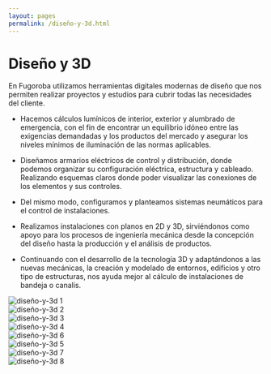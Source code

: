```yaml
---
layout: pages
permalink: /diseño-y-3d.html
---
```

<h1 class="text-black center">Diseño y 3D</h1>

<div class="container">
<div class="row">
<div class="col-12 col-lg-6">
En Fugoroba utilizamos herramientas digitales modernas de diseño que nos permiten realizar proyectos y estudios para cubrir todas las necesidades del cliente. 

- Hacemos cálculos lumínicos de interior, exterior y alumbrado de emergencia, con el fin de encontrar un equilibrio idóneo entre las exigencias demandadas y los productos del mercado y asegurar los niveles mínimos de iluminación de las normas aplicables.

- Diseñamos armarios eléctricos de control y distribución, donde podemos organizar su configuración eléctrica, estructura y cableado. Realizando esquemas claros donde poder visualizar las conexiones de los elementos y sus controles.

- Del mismo modo, configuramos y planteamos sistemas neumáticos para el control de instalaciones.

- Realizamos instalaciones con planos en 2D y 3D, sirviéndonos como apoyo para los procesos de ingeniería mecánica desde la concepción del diseño hasta la producción y el análisis de productos. 

- Continuando con el desarrollo de la tecnología 3D y adaptándonos a las nuevas mecánicas, la creación y modelado de entornos, edificios y otro tipo de estructuras, nos ayuda mejor al cálculo de instalaciones de bandeja o canalis.
</div>
<div class="col-12 col-lg-6">
<img src="{{site.url}}{{site.baseurl}}/assets/media/diseño-y-3d/1.png" class="img-fluid" alt="diseño-y-3d 1">
</div>
<div class="col-12 col-lg-6">
<img src="{{site.url}}{{site.baseurl}}/assets/media/diseño-y-3d/2.png" class="img-fluid" alt="diseño-y-3d 2">
</div>
<div class="col-12 col-lg-6">
<img src="{{site.url}}{{site.baseurl}}/assets/media/diseño-y-3d/3.png" class="img-fluid" alt="diseño-y-3d 3">
</div>
<div class="col-12 col-lg-6">
<img src="{{site.url}}{{site.baseurl}}/assets/media/diseño-y-3d/4.png" class="img-fluid" alt="diseño-y-3d 4">
</div>
<div class="col-12 col-lg-6">
<img src="{{site.url}}{{site.baseurl}}/assets/media/diseño-y-3d/6.png" class="img-fluid" alt="diseño-y-3d 6">
</div>
<div class="col-12 col-lg-6">
<img src="{{site.url}}{{site.baseurl}}/assets/media/diseño-y-3d/5.png" class="img-fluid" alt="diseño-y-3d 5">
</div>
<div class="col-12 col-lg-6">
<img src="{{site.url}}{{site.baseurl}}/assets/media/diseño-y-3d/7.jpg" class="img-fluid" alt="diseño-y-3d 7">
</div>
<div class="col-12 col-lg-6">
<img src="{{site.url}}{{site.baseurl}}/assets/media/diseño-y-3d/8.jpg" class="img-fluid" alt="diseño-y-3d 8">
</div>
</div>
</div>